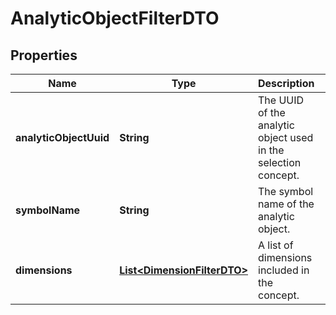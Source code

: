 

# AnalyticObjectFilterDTO


## Properties

| Name | Type | Description | Notes |
|------------ | ------------- | ------------- | -------------|
|**analyticObjectUuid** | **String** | The UUID of the analytic object used in the selection concept. |  [optional] |
|**symbolName** | **String** | The symbol name of the analytic object. |  [optional] |
|**dimensions** | [**List&lt;DimensionFilterDTO&gt;**](DimensionFilterDTO.md) | A list of dimensions included in the concept. |  [optional] |



